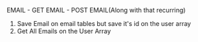 EMAIL - GET EMAIL
      - POST EMAIL(Along with that recurring)

1) Save Email on email tables but save it's id on the user array
2) Get All Emails on the User Array
